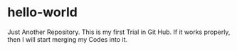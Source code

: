 # hello-world
Just Another Repository.
This is my first Trial in Git Hub.
If it works properly, then I will start merging my Codes into it.
